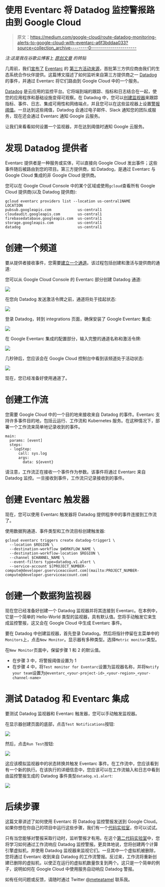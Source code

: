 # 使用 Eventarc 将 Datadog 监控警报路由到 Google Cloud

> 原文：<https://medium.com/google-cloud/route-datadog-monitoring-alerts-to-google-cloud-with-eventarc-a6f3bddaa033?source=collection_archive---------0----------------------->

*注:这是我在谷歌云博客*上 [*原创文章*](https://cloud.google.com/blog/topics/developers-practitioners/route-datadog-monitoring-alerts-google-cloud-eventarc) *的转贴*

几周前，我们[宣布了](https://cloud.google.com/blog/products/application-development/eventarc-3rd-party-sources-preview) [Eventarc](https://cloud.google.com/eventarc/docs) 的 [第三方活动来源](https://cloud.google.com/eventarc/docs/third-parties/third-parties-overview)，首批第三方供应商由我们的生态系统合作伙伴提供。这篇博文描述了如何监听来自第三方提供商之一 [Datadog](https://www.datadoghq.com/dg/monitor/google-cloud-platform/?utm_source=Referring+Site%5B%E2%80%A6%5D=ReferringTraffic&utm_campaign=ReferringTraffic-2022codelabs) 的事件，并通过 Eventarc 将它们路由到 Google Cloud 中的一个服务。

[Datadog](https://www.datadoghq.com/dg/monitor/google-cloud-platform/?utm_source=Referring+Site%5B%E2%80%A6%5D=ReferringTraffic&utm_campaign=ReferringTraffic-2022codelabs) 是云应用的监控平台。它将端到端的跟踪、指标和日志结合在一起，使您的应用程序和基础设施变得可观察。在 Datadog 中，您可以[创建监视器](https://docs.datadoghq.com/monitors/create/)来跟踪指标、事件、日志、集成可用性和网络端点，并且您可以在这些监视器上设置[警报阈值](https://docs.datadoghq.com/monitors/)。一旦达到这些阈值，Datadog 会通过电子邮件、Slack 通知您的团队或服务，现在还会通过 Eventarc 通知 Google 云服务。

让我们来看看如何设置一个监视器，并在达到阈值时通知 Google 云服务。

# 发现 Datadog 提供者

Eventarc 提供者是一种服务或实体，可以直接向 Google Cloud 发出事件；这些事件随后被路由到您的项目。第三方提供商，如 Datadog，是通过 Eventarc 与 Google Cloud 集成的非 Google Cloud 提供商。

您可以在 Google Cloud Console 中的某个区域或使用`gcloud`查看所有 Google Cloud 提供商(以及 Datadog 提供商):

```
gcloud eventarc providers list --location us-central1NAME                             LOCATION
pubsub.googleapis.com            us-central1
cloudaudit.googleapis.com        us-central1
firebasedatabase.googleapis.com  us-central1
storage.googleapis.com           us-central1
datadog                          us-central1
```

# 创建一个频道

要从提供者接收事件，您需要[建立一个通道](https://cloud.google.com/eventarc/docs/third-parties/create-channels)。该过程包括创建和激活与提供商的通道:

您可以从 Google Cloud Console 的 Eventarc 部分创建 Datadog 通道:

![](img/15bf56fa6b535a30a0ab39139298b3a2.png)

在您向 Datadog 发送激活令牌之前，通道将处于挂起状态:

![](img/c5a4128280a6ee89c6aeb163641a5d3b.png)

登录 Datadog，转到 integrations 页面，确保安装了 Google Eventarc 集成:

![](img/4611203a3056aab635b9ef40c76048f1.png)

在 Google Eventarc 集成的配置部分，输入完整的通道名称和激活令牌:

![](img/c767ea5e4e6d4fb89f37178088b5fd65.png)

几秒钟后，您应该会在 Google Cloud 控制台中看到该频道处于活动状态:

![](img/c5d30df1d93fa414ae7368d5b96a30ac.png)

现在，您已经准备好使用通道了。

# 创建工作流

您需要 Google Cloud 中的一个目的地来接收来自 Datadog 的事件。Eventarc 支持许多事件目的地，包括云运行、工作流和 Kubernetes 服务。在这种情况下，部署一个工作流来简单地记录收到的事件。

```
main:
  params: [event]
  steps:
  - logStep:
      call: sys.log
      args:
        data: ${event}
```

请注意，工作流正在接收一个事件作为参数。该事件将通过 Eventarc 来自 Datadog 监控。一旦接收到事件，工作流只记录接收到的事件。

# 创建 Eventarc 触发器

现在，您可以使用 Eventarc 触发器将 Datadog 提供程序中的事件连接到工作流了。

使用数据狗通道、事件类型和工作流目标创建触发器:

```
gcloud eventarc triggers create datadog-trigger1 \
  --location $REGION \
  --destination-workflow $WORKFLOW_NAME \
  --destination-workflow-location $REGION \
  --channel $CHANNEL_NAME \
  --event-filters type=datadog.v1.alert \
  --service-account $[PROJECT_NUMBER-compute@developer.gserviceaccount.com](mailto:PROJECT_NUMBER-compute@developer.gserviceaccount.com)
```

# 创建一个数据狗监视器

现在您已经准备好创建一个 Datadog 监视器并将其连接到 Eventarc。在本例中，它是一个简单的 Hello-World 类型的监视器，具有默认值。您将手动触发它来生成监控警报，这又会在 Google Cloud 中生成 Eventarc 事件。

要在 Datadog 中创建监视器，首先登录 Datadog。然后将指针停留在主菜单中的`Monitors`上，点击`New Monitor`。显示器有多种类型。选择`Metric monitor`类型。

在`New Monitor`页面中，保留步骤 1 和 2 的默认值。

*   在步骤 3 中，将警报阈值设置为 1
*   在步骤 4 中，将`Test monitor for Eventarc`设置为监视器名称，并将`Notify your team`设置为`@eventarc_<your-project-id>_<your-region>_<your-channel-name>`

# 测试 Datadog 和 Eventarc 集成

要测试 Datadog 监视器和 Eventarc 触发器，您可以手动触发监视器。

在显示器创建页面的底部，点击`Test Notifications`按钮:

![](img/cb33b32e4d3e716bf562c983003fe801.png)

然后，点击`Run Test`按钮:

![](img/6d6f5a75ff674db037a4fa9345557ea9.png)

这应该模拟监视器中的状态转换并触发 Eventarc 事件。在工作流中，您应该看到有一个新的执行。在该执行的详细信息中，您应该可以在工作流输入和日志中看到由监控警报生成的 Datadog 事件类型`datadog.v1.alert`:

![](img/181e00b6d58462f0852b093a2f4c8d0c.png)

# 后续步骤

这篇文章讲述了如何使用 Eventarc 将 Datadog 监控警报发送到 Google Cloud。如果你想在你自己的项目中运行这些步骤，我们有一个[代码实验室](https://codelabs.developers.google.com/codelabs/cloud-route-datadog-eventarc-part-one)，你可以试试。

只有当您能够对警报采取行动时，监听警报才有用。在这个[第二代码实验室](https://codelabs.developers.google.com/codelabs/cloud-route-datadog-eventarc-part-two#0)中，您将学习如何通过工作流响应 Datadog 监控警报。更具体地说，您将创建两个计算引擎虚拟机，并使用 Datadog 监视器来监视它们。一旦其中一个虚拟机被删除，您将通过 Eventarc 收到来自 Datadog 的工作流警报。反过来，工作流将重新创建已删除的虚拟机，以使正在运行的虚拟机数量恢复到两个。这只是一个简单的例子，说明如何在 Google Cloud 中使用服务自动响应 Datadog 警报。

如有任何问题或反馈，请随时通过 Twitter [@meteatamel](https://twitter.com/meteatamel) 联系我。